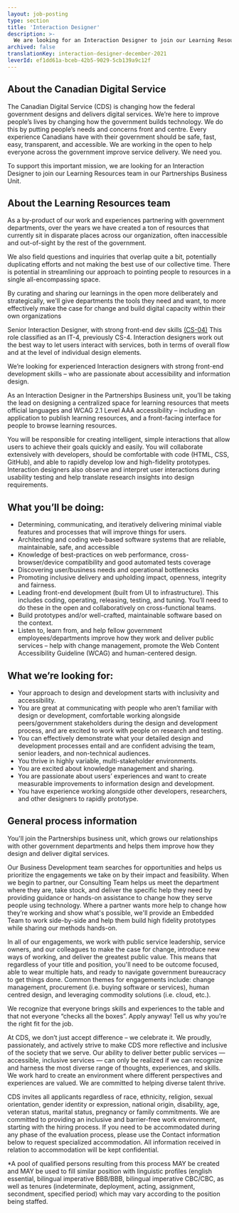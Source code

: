 ```yaml
---
layout: job-posting
type: section
title: 'Interaction Designer'
description: >-
  We are looking for an Interaction Designer to join our Learning Resources team in our Partnerships Business Unit. 
archived: false
translationKey: interaction-designer-december-2021
leverId: ef1dd61a-bceb-42b5-9029-5cb139a9c12f
---
```



## About the Canadian Digital Service

The Canadian Digital Service (CDS) is changing how the federal government designs and delivers digital services. We’re here to improve people’s lives by changing how the government builds technology. We do this by putting people’s needs and concerns front and centre. Every experience Canadians have with their government should be safe, fast, easy, transparent, and accessible. We are working in the open to help everyone across the government improve service delivery. We need you.

To support this important mission, we are looking for an Interaction Designer to join our Learning Resources team in our Partnerships Business Unit. 

## About the Learning Resources team

As a by-product of our work and experiences partnering with government departments, over the years we have created a ton of resources that currently sit in disparate places across our organization, often inaccessible and out-of-sight by the rest of the government. 

We also field questions and inquiries that overlap quite a bit, potentially duplicating efforts and not making the best use of our collective time. There is potential in streamlining our approach to pointing people to resources in a single all-encompassing space. 

By curating and sharing our learnings in the open more deliberately and strategically, we'll give departments the tools they need and want, to more effectively make the case for change and build digital capacity within their 
own organizations

Senior Interaction Designer, with strong front-end dev skills [(CS-04)](https://www.tbs-sct.gc.ca/agreements-conventions/view-visualiser-eng.aspx?id=1#tocxx327633) This role classified as an IT-4, previously 
CS-4. Interaction designers work out the best way to let users interact with services, both in terms of overall flow and at the level of individual design elements.

We’re looking for experienced Interaction designers with strong front-end development skills – who are passionate about accessibility and information design.

As an Interaction Designer in the Partnerships Business unit, you’ll be taking the lead on designing a centralized space for learning resources that meets official languages and WCAG 2.1 Level AAA accessibility – including an application to publish learning resources, and a front-facing interface for people to browse learning resources. 

You will be responsible for creating intelligent, simple interactions that allow users to achieve their goals quickly and easily. You will collaborate extensively with developers, should be comfortable with code (HTML, CSS, GitHub), and able to rapidly develop low and high-fidelity prototypes. Interaction designers also observe and interpret user interactions during usability testing and help translate research insights into design requirements.

## What you’ll be doing:

- Determining, communicating, and iteratively delivering minimal viable features and processes that will improve things for users. 
- Architecting and coding web-based software systems that are reliable, maintainable, safe, and accessible
- Knowledge of best-practices on web performance, cross-browser/device compatibility and good automated tests coverage
- Discovering user/business needs and operational bottlenecks
- Promoting inclusive delivery and upholding impact, openness, integrity and fairness.
- Leading front-end development (built from UI to infrastructure). This includes coding, operating, releasing, testing, and tuning. You’ll need to do these in the open and collaboratively on cross-functional teams. 
- Build prototypes and/or well-crafted, maintainable software based on the context. 
- Listen to, learn from, and help fellow government employees/departments improve how they work and deliver public services – help with change management, promote the Web Content Accessibility Guideline (WCAG) and human-centered design.

## What we’re looking for:

- Your approach to design and development starts with inclusivity and accessibility.
- You are great at communicating with people who aren’t familiar with design or development, comfortable working alongside peers/government stakeholders during the design and development process, and are excited to work with people on research and testing.
- You can effectively demonstrate what your detailed design and development processes entail and are confident advising the team, senior leaders, and non-technical audiences.
- You thrive in highly variable, multi-stakeholder environments.
- You are excited about knowledge management and sharing.
- You are passionate about users’ experiences and want to create measurable improvements to information design and development.
- You have experience working alongside other developers, researchers, and other designers to rapidly prototype.

## General process information
You'll join the Partnerships business unit, which grows our relationships with other government departments and helps them improve how they design and deliver digital services.  

Our Business Development team searches for opportunities and helps us prioritize the engagements we take on by their impact and feasibility. When we begin to partner, our Consulting Team helps us meet the department where they are, take stock, and deliver the specific help they need by providing guidance or hands-on assistance to change how they serve people using technology. Where a partner wants more help to change how they’re working and show what's possible, we'll provide an Embedded Team to work side-by-side and help them build high fidelity prototypes while sharing our methods hands-on. 

In all of our engagements, we work with public service leadership, service owners, and our colleagues to make the case for change, introduce new ways of working, and deliver the greatest public value. This means that regardless of your title and position, you'll need to be outcome focused, able to wear multiple hats, and ready to navigate government bureaucracy to get things done. Common themes for engagements include: change management, procurement (i.e. buying software or services), human centred design, and leveraging commodity solutions (i.e. cloud, etc.).

We recognize that everyone brings skills and experiences to the table and that not everyone “checks all the boxes”. Apply anyway! Tell us why you’re the right fit for the job.

At CDS, we don’t just accept difference – we celebrate it. We proudly, passionately, and actively strive to make CDS more reflective and inclusive of the society that we serve. Our ability to deliver better public services — accessible, inclusive services — can only be realized if we can recognize and harness the most diverse range of thoughts, experiences, and skills. We work hard to create an environment where different perspectives and experiences are valued. We are committed to helping diverse talent thrive.

CDS invites all applicants regardless of race, ethnicity, religion, sexual orientation, gender identity or expression, national origin, disability, age, veteran status, marital status, pregnancy or family commitments. We are committed to providing an inclusive and barrier-free work environment, starting with the hiring process. If you need to be accommodated during any phase of the evaluation process, please use the Contact information below to request specialized accommodation. All information received in relation to accommodation will be kept confidential.

*A pool of qualified persons resulting from this process MAY be created and MAY be used to fill similar position with linguistic profiles (english essential, bilingual imperative BBB/BBB, bilingual imperative CBC/CBC, as well as tenures (indeterminate, deployment, acting, assignment, secondment, specified period) which may vary according to the position being staffed.






